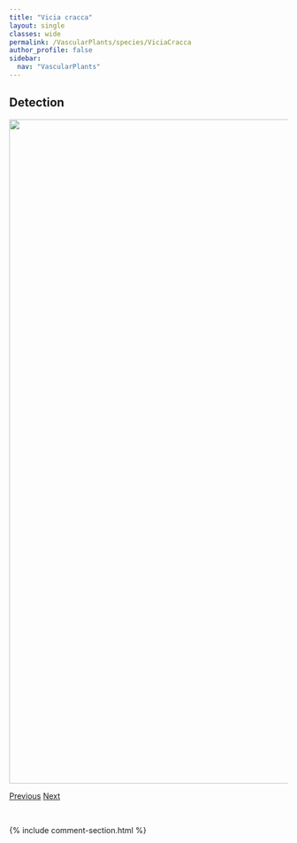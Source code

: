 ```yaml
---
title: "Vicia cracca"
layout: single
classes: wide
permalink: /VascularPlants/species/ViciaCracca
author_profile: false
sidebar:
  nav: "VascularPlants"
---
```


<h2>Detection</h2>

<a href="https://drive.google.com/uc?export=view&id=1fqZCGWhbYmDMHFu0DjOgZGvyOUACMsbE">
<img src="https://drive.google.com/uc?export=view&id=1fqZCGWhbYmDMHFu0DjOgZGvyOUACMsbE" height = "1200" width = "800">
</a>


<a href="/DevelopmentWebsite/VascularPlants/species/ViciaAmericana" class="pagination--pager" title="Vicia americana">Previous</a> <a href="/DevelopmentWebsite/VascularPlants/species/ViolaAdunca" class="pagination--pager" title="Viola adunca">Next</a>

<p>&nbsp;</p>

{% include comment-section.html %}
